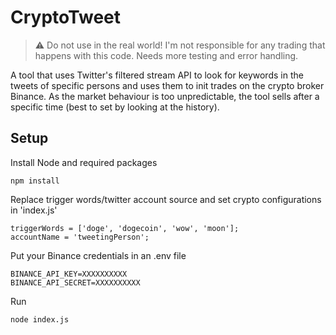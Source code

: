 # CryptoTweet

> :warning: Do not use in the real world! I'm not responsible for any trading that happens with this code. Needs more testing and error handling.

A tool that uses Twitter's filtered stream API to look for keywords in the tweets of specific persons and uses them to init trades on the crypto broker Binance. As the market behaviour is too unpredictable, the tool sells after a specific time (best to set by looking at the history).


## Setup

Install Node and required packages
```
npm install
```

Replace trigger words/twitter account source and set crypto configurations in 'index.js'
```
triggerWords = ['doge', 'dogecoin', 'wow', 'moon'];
accountName = 'tweetingPerson';
```

Put your Binance credentials in an .env file
```
BINANCE_API_KEY=XXXXXXXXXX
BINANCE_API_SECRET=XXXXXXXXXX
```


Run 
```
node index.js
```

